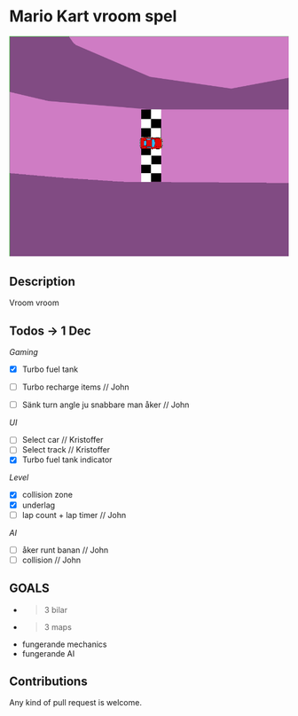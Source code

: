# Mario Kart vroom spel #

![Image of game](./img.png "Skrrrt")

## Description ##
Vroom vroom

## Todos -> 1 Dec ##

*Gaming*
- [x] Turbo fuel tank
- [ ] Turbo recharge items // John
- [ ] Sänk turn angle ju snabbare man åker // John


*UI*
- [ ] Select car // Kristoffer
- [ ] Select track // Kristoffer
- [x] Turbo fuel tank indicator

*Level*
- [x] collision zone
- [x] underlag
- [ ] lap count + lap timer // John

*AI*
- [ ] åker runt banan // John
- [ ] collision // John

## GOALS ##
- >3 bilar
- >3 maps
- fungerande mechanics
- fungerande AI

## Contributions ##
Any kind of pull request is welcome.
